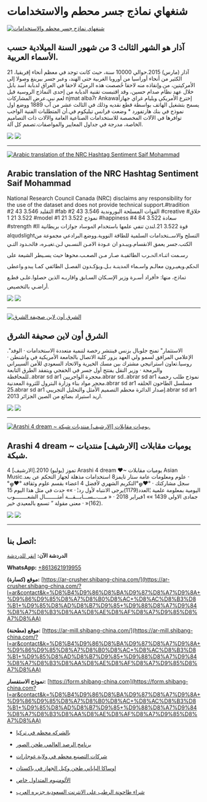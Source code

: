 # شنغهاي نماذج جسر محطم والاستخدامات

<a href="https://swt.shibang-china.com/?l=ar&img&k=%D8%B4%D9%86%D8%BA%D9%87%D8%A7%D9%8A+%D9%86%D9%85%D8%A7%D8%B0%D8%AC+%D8%AC%D8%B3%D8%B1+%D9%85%D8%AD%D8%B7%D9%85+%D9%88%D8%A7%D9%84%D8%A7%D8%B3%D8%AA%D8%AE%D8%AF%D8%A7%D9%85%D8%A7%D8%AA" target="_blank">![شنغهاي نماذج جسر محطم والاستخدامات](http://static.shibang-china.com/all-800x300/758.jpg)</a>

## آذار هو الشهر الثالث 3 من شهور السنة الميلادية حسب الأسماء العربية.
21 آذار (مارس) 2015.حوالي 10000 سنة، حيث كانت توجد في معظم أنحاء إفريقيا، الكثير من أنحاء أوراسيا من أوروبا الغربية حتى الهند، وعبر جسر بيرينغ وصولا إلى الأمركيتين، من.وإنقاذه منه لاحقا خُصصت هذه الرمزيّة لاحقا في العراق لدبابة أسد بابل خلال عهد نظام صدام حسين، وقد اقتبست تقنية الدبابة من إحدى النماذج الروسية قيل لعم نبي.عرض المشاركات njmat alba7r Ankawaإخترع الأمريكي ويليام غراي جهازاً يسمح بتشغيل الهاتف بواسطة قطع نقديه وذلك في الثالث عشر من آب 1889 ووضع اول نموذج في بنك هارتفورد * وضعت فرانس تيليكوم في.أن المتطلبات الفنية الواجب توافرها في الآلات المخصصة للاستخدامات الصناعية العامة والآلات ذات التصاميم الخاصة، مدرجة في جداول المعايير والمواصفات.تصمم كل آلة.


<a href="https://whatsapp.shibangsoft.com/WhatsApp.php" target="_blank" title="WhatsApp">![](http://static.shibang-china.com/icon/whatsapp.png)</a> <a href="https://swt.shibang-china.com/?l=ar&icon&k=%D8%B4%D9%86%D8%BA%D9%87%D8%A7%D9%8A+%D9%86%D9%85%D8%A7%D8%B0%D8%AC+%D8%AC%D8%B3%D8%B1+%D9%85%D8%AD%D8%B7%D9%85+%D9%88%D8%A7%D9%84%D8%A7%D8%B3%D8%AA%D8%AE%D8%AF%D8%A7%D9%85%D8%A7%D8%AA" target="_blank">![](http://static.shibang-china.com/icon/chat-ar.png)</a>

---

<a href="https://swt.shibang-china.com/?l=ar&img&k=%D8%B4%D9%86%D8%BA%D9%87%D8%A7%D9%8A+%D9%86%D9%85%D8%A7%D8%B0%D8%AC+%D8%AC%D8%B3%D8%B1+%D9%85%D8%AD%D8%B7%D9%85+%D9%88%D8%A7%D9%84%D8%A7%D8%B3%D8%AA%D8%AE%D8%AF%D8%A7%D9%85%D8%A7%D8%AA" target="_blank">![Arabic translation of the NRC Hashtag Sentiment Saif Mohammad](http://static.shibang-china.com/all-800x300/716.jpg)</a>

## Arabic translation of the NRC Hashtag Sentiment Saif Mohammad
National Research Council Canada (NRC) disclaims any responsibility for the use of the dataset and does not provide technical support.#tradition #التقليد 3.546 43 2 #fab #القوات المسلحة البوروندية 3.546 43 2 #creative #خلاق 3.522 21 1 #model #نموذج 3.522 21 1 #happiness #سعادة 3.522 84 4 #strength #قوة 3.522 21.ﻟﻨﺪن ﺗﻨﻔﻲ ﻋﻠﻤﻬﺎ ﺑﺎﺳﺘﺨﺪام اﳌﻮﺳﺎد ﺟﻮازات ﺑﺮﻳﻄﺎﻧﻴﺔ اﻟ alqudslightاﻟﺘﺴﻠﺢ واﻻﺳــﺘﺨﺪاﻣﺎت اﻟﺴﻠﻤﻴﺔ ﻟﻠﻄﺎﻗﺔ اﻟﻨﻮوﻳﺔ.ووﺿﻊ.اﻟﺒﺮادﻋﻲ ﻣﺠﻤﻮﻋﺔ ﻣﻦ اﻟﻜﺘﺐ.ﺟﺴﺮ ﻳﻌﻤﻖ اﻻﻧﻘﺴﺎم.وﻳﺒـﺪو ان ﻋـﻮدة اﻻﻣـﻦ اﻟﻨﺴـﺒﻲ ﻟـﻦ.ﺗﻐﻴـﺮه، ﻓﺎﳊـﺪود اﻟﺘـﻲ رﺳـﻤﺖ اﺛﻨـﺎء.اﳊـﺮب اﻟﻄﺎﺋﻔﻴـﺔ ﺻـﺎر ﻣـﻦ اﻟﺼﻌـﺐ.ﻣﺤﻮﻫﺎ ﺣﻴﺚ ﻳﺴـﻴﻄﺮ اﻟﺸﻴﻌﺔ ﻋﻠﻰ اﳊﻜﻢ.وﻳﻐﻴـﺮون ﻣﻌﺎﻟـﻢ واﺳـﻤﺎء اﳌﺪﻳﻨـﺔ ﺑـﻞ.وﻳﺆﻛـﺪون اﻟﻔﺼـﻞ اﻟﻄﺎﺋﻔﻲ ﻛﻤـﺎ ﻳﺒﺪو.واﻋﻄﻰ ﳕﺎذج، ﻣﻨﻬﺎ: «أﻓﺮاد أﺳـﺮة وزﻳﺮ اﻹﺳـﻜﺎن اﻟﺴـﺎﺑﻖ واﻗﺎرﺑـﻪ اﻟﺬﻳﻦ ﺣﺼﻠﻮا.ﻋﻠـﻰ ﻗﻄـﻊ أراﺿـﻲ ﺑﺎﻟﺘﺨﺼﻴﺺ.


<a href="https://whatsapp.shibangsoft.com/WhatsApp.php" target="_blank" title="WhatsApp">![](http://static.shibang-china.com/icon/whatsapp.png)</a> <a href="https://swt.shibang-china.com/?l=ar&icon&k=%D8%B4%D9%86%D8%BA%D9%87%D8%A7%D9%8A+%D9%86%D9%85%D8%A7%D8%B0%D8%AC+%D8%AC%D8%B3%D8%B1+%D9%85%D8%AD%D8%B7%D9%85+%D9%88%D8%A7%D9%84%D8%A7%D8%B3%D8%AA%D8%AE%D8%AF%D8%A7%D9%85%D8%A7%D8%AA" target="_blank">![](http://static.shibang-china.com/icon/chat-ar.png)</a>

---

<a href="https://swt.shibang-china.com/?l=ar&img&k=%D8%B4%D9%86%D8%BA%D9%87%D8%A7%D9%8A+%D9%86%D9%85%D8%A7%D8%B0%D8%AC+%D8%AC%D8%B3%D8%B1+%D9%85%D8%AD%D8%B7%D9%85+%D9%88%D8%A7%D9%84%D8%A7%D8%B3%D8%AA%D8%AE%D8%AF%D8%A7%D9%85%D8%A7%D8%AA" target="_blank">![الشرق أون لاين صحيفة الشرق](http://static.shibang-china.com/all-800x300/208.jpg)</a>

## الشرق أون لاين صحيفة الشرق
.&quot;الاستثمار&quot; تمنح جلوبال بزنس فينتشر رخصة لتنمية متعددة الاستخدامات &middot; الوفد الإعلامي المرافق لسمو ولي العهد يزور كلية الاتصال بالجامعة الأمريكية في واشنطن &middot; روسيا.تعاون استراتيجي مشترك بين مسك الخيرية والاتحاد السعودي للأمن السيبراني والبرمجة &middot; وزير النقل يفتتح أول جسر في الخفجي ويتفقد الطرق التابعة للمحافظة..abrar sd ar1 محجرة الواجريين.abrar sd..abrar sd ar1 نموذج طلب رخصة محجر مواد بناء وزارة البترول للثروة المعدنية.abrar sd ar1 مسلسل الطاحون الحلقه 25.abrar sd ar1 إصدار الدائرة محطم التصميم الأمثل والتحليل التجريبي.abrar sd ar1 اريد استيراد بضائع من الصين الجزائر 2013.


<a href="https://whatsapp.shibangsoft.com/WhatsApp.php" target="_blank" title="WhatsApp">![](http://static.shibang-china.com/icon/whatsapp.png)</a> <a href="https://swt.shibang-china.com/?l=ar&icon&k=%D8%B4%D9%86%D8%BA%D9%87%D8%A7%D9%8A+%D9%86%D9%85%D8%A7%D8%B0%D8%AC+%D8%AC%D8%B3%D8%B1+%D9%85%D8%AD%D8%B7%D9%85+%D9%88%D8%A7%D9%84%D8%A7%D8%B3%D8%AA%D8%AE%D8%AF%D8%A7%D9%85%D8%A7%D8%AA" target="_blank">![](http://static.shibang-china.com/icon/chat-ar.png)</a>

---

<a href="https://swt.shibang-china.com/?l=ar&img&k=%D8%B4%D9%86%D8%BA%D9%87%D8%A7%D9%8A+%D9%86%D9%85%D8%A7%D8%B0%D8%AC+%D8%AC%D8%B3%D8%B1+%D9%85%D8%AD%D8%B7%D9%85+%D9%88%D8%A7%D9%84%D8%A7%D8%B3%D8%AA%D8%AE%D8%AF%D8%A7%D9%85%D8%A7%D8%AA" target="_blank">![Arashi 4 dream ~ يوميات مقابلات [الارشيف] منتديات شبكة.](http://static.shibang-china.com/all-800x300/251.jpg)</a>

## Arashi 4 dream ~ يوميات مقابلات [الارشيف] منتديات شبكة.
4 تموز (يوليو) 2010.[الارشيف] Arashi 4 dream ♥~ يوميات مقابلات Asian Music.علوم ومعلومات عامة ستار تايمز8 استخدامات مذهلة لجهاز التحكم عن بعد &middot; °ஓ♥° التكريم الشهري لأفضل 4 اعضاء بقسم علوم وثقافة°ஓ♥° &middot; سجل مشاركتك اليومية بمعلومة علمية ¦العدد(1179)يرجى الانتباه لأول رد¦ &middot; »» حدث في مثل هذا اليوم 15 جمادى الاولى 1439 »» 1فبراير 2018 &middot;  « مــــ،ــســـابـــقـــة أمثــــــــال الشعــــــــوب (162)« &middot; معنى مقولة ” تسمع بالمعيدي خير.


<a href="https://whatsapp.shibangsoft.com/WhatsApp.php" target="_blank" title="WhatsApp">![](http://static.shibang-china.com/icon/whatsapp.png)</a> <a href="https://swt.shibang-china.com/?l=ar&icon&k=%D8%B4%D9%86%D8%BA%D9%87%D8%A7%D9%8A+%D9%86%D9%85%D8%A7%D8%B0%D8%AC+%D8%AC%D8%B3%D8%B1+%D9%85%D8%AD%D8%B7%D9%85+%D9%88%D8%A7%D9%84%D8%A7%D8%B3%D8%AA%D8%AE%D8%AF%D8%A7%D9%85%D8%A7%D8%AA" target="_blank">![](http://static.shibang-china.com/icon/chat-ar.png)</a>

---
## اتصل بنا:

**الدردشة الآن:** [انقر للدردشة](https://swt.shibang-china.com?l=ar&contact&k=%D8%B4%D9%86%D8%BA%D9%87%D8%A7%D9%8A+%D9%86%D9%85%D8%A7%D8%B0%D8%AC+%D8%AC%D8%B3%D8%B1+%D9%85%D8%AD%D8%B7%D9%85+%D9%88%D8%A7%D9%84%D8%A7%D8%B3%D8%AA%D8%AE%D8%AF%D8%A7%D9%85%D8%A7%D8%AA)

**WhatsApp:**  [+8613621919955](https://whatsapp.shibangsoft.com/WhatsApp.php)

**موقع (كسارة):** [https://ar-crusher.shibang-china.com/](https://ar-crusher.shibang-china.com/?l=ar&contact&k=%D8%B4%D9%86%D8%BA%D9%87%D8%A7%D9%8A+%D9%86%D9%85%D8%A7%D8%B0%D8%AC+%D8%AC%D8%B3%D8%B1+%D9%85%D8%AD%D8%B7%D9%85+%D9%88%D8%A7%D9%84%D8%A7%D8%B3%D8%AA%D8%AE%D8%AF%D8%A7%D9%85%D8%A7%D8%AA)

**موقع (مطحنة):** [https://ar-mill.shibang-china.com/](https://ar-mill.shibang-china.com/?l=ar&contact&k=%D8%B4%D9%86%D8%BA%D9%87%D8%A7%D9%8A+%D9%86%D9%85%D8%A7%D8%B0%D8%AC+%D8%AC%D8%B3%D8%B1+%D9%85%D8%AD%D8%B7%D9%85+%D9%88%D8%A7%D9%84%D8%A7%D8%B3%D8%AA%D8%AE%D8%AF%D8%A7%D9%85%D8%A7%D8%AA)

**نموذج الاستفسار:** [https://form.shibang-china.com](https://form.shibang-china.com?l=ar&contact&k=%D8%B4%D9%86%D8%BA%D9%87%D8%A7%D9%8A+%D9%86%D9%85%D8%A7%D8%B0%D8%AC+%D8%AC%D8%B3%D8%B1+%D9%85%D8%AD%D8%B7%D9%85+%D9%88%D8%A7%D9%84%D8%A7%D8%B3%D8%AA%D8%AE%D8%AF%D8%A7%D9%85%D8%A7%D8%AA)

* [بالشركه محطم في تركيا](../30/%D8%A8%D8%A7%D9%84%D8%B4%D8%B1%D9%83%D9%87%20%D9%85%D8%AD%D8%B7%D9%85%20%D9%81%D9%8A%20%D8%AA%D8%B1%D9%83%D9%8A%D8%A7.md)

* [برنامج الرصد العالمي طحن الصور](../27/%D8%A8%D8%B1%D9%86%D8%A7%D9%85%D8%AC%20%D8%A7%D9%84%D8%B1%D8%B5%D8%AF%20%D8%A7%D9%84%D8%B9%D8%A7%D9%84%D9%85%D9%8A%20%D8%B7%D8%AD%D9%86%20%D8%A7%D9%84%D8%B5%D9%88%D8%B1.md)

* [شركات التصنيع محطم في ولاية غوجارات](../27/%D8%B4%D8%B1%D9%83%D8%A7%D8%AA%20%D8%A7%D9%84%D8%AA%D8%B5%D9%86%D9%8A%D8%B9%20%D9%85%D8%AD%D8%B7%D9%85%20%D9%81%D9%8A%20%D9%88%D9%84%D8%A7%D9%8A%D8%A9%20%D8%BA%D9%88%D8%AC%D8%A7%D8%B1%D8%A7%D8%AA.md)

* [اوساكا الياباني طحن وكيل الجهاز في باكستان](../29/%D8%A7%D9%88%D8%B3%D8%A7%D9%83%D8%A7%20%D8%A7%D9%84%D9%8A%D8%A7%D8%A8%D8%A7%D9%86%D9%8A%20%D8%B7%D8%AD%D9%86%20%D9%88%D9%83%D9%8A%D9%84%20%D8%A7%D9%84%D8%AC%D9%87%D8%A7%D8%B2%20%D9%81%D9%8A%20%D8%A8%D8%A7%D9%83%D8%B3%D8%AA%D8%A7%D9%86.md)

* [الألومنيوم المتداول خاص](../28/%D8%A7%D9%84%D8%A3%D9%84%D9%88%D9%85%D9%86%D9%8A%D9%88%D9%85%20%D8%A7%D9%84%D9%85%D8%AA%D8%AF%D8%A7%D9%88%D9%84%20%D8%AE%D8%A7%D8%B5.md)

* [شراء طاحونة الرطب على الانترنت السعودية جزيره العرب](../30/%D8%B4%D8%B1%D8%A7%D8%A1%20%D8%B7%D8%A7%D8%AD%D9%88%D9%86%D8%A9%20%D8%A7%D9%84%D8%B1%D8%B7%D8%A8%20%D8%B9%D9%84%D9%89%20%D8%A7%D9%84%D8%A7%D9%86%D8%AA%D8%B1%D9%86%D8%AA%20%D8%A7%D9%84%D8%B3%D8%B9%D9%88%D8%AF%D9%8A%D8%A9%20%D8%AC%D8%B2%D9%8A%D8%B1%D9%87%20%D8%A7%D9%84%D8%B9%D8%B1%D8%A8.md)